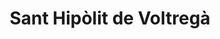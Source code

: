 ---
title: Sant Hipòlit de Voltregà
url: /sant-hipolit-de-voltrega/
latitude: 42.016
longitude: 2.236
---